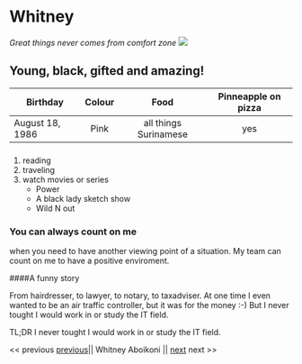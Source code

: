 # Whitney
*Great things never comes from comfort zone*
![](IMG_0084.JPG)
## Young, black, gifted and amazing!
Birthday   |   Colour   |   Food   |   Pinneapple on pizza
---------|:----------------:|:----------:|:--------:
August 18, 1986 | Pink| all things Surinamese| yes| 
### 
1. reading
 2. traveling
3. watch movies or series
    * Power
    * A black lady sketch show
    * Wild N out
### You can always count on me 
when you need to have another viewing point of a situation. 
My team can count on me to have a positive enviroment.

####A funny story 

From hairdresser, to lawyer, to notary, to taxadviser. At one time I even wanted to be an air traffic controller, but it was for the money :-)
But I never tought I would work in or study the IT field.

TL;DR
 I never tought I would work in or study the IT field.


<< previous [previous]|| Whitney Aboikoni || [next] next >>

[previous]: https://github.com/victoriasof/markdown-challenge
[next]: https://github.com/xandervdh/markdown-challenge
